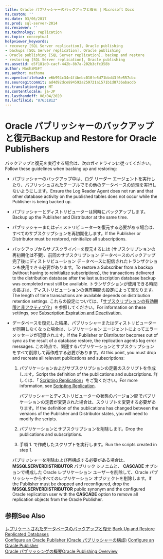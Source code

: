 ```yaml
---
title: Oracle パブリッシャーのバックアップと復元 | Microsoft Docs
ms.custom: ''
ms.date: 03/06/2017
ms.prod: sql-server-2014
ms.reviewer: ''
ms.technology: replication
ms.topic: conceptual
helpviewer_keywords:
- recovery [SQL Server replication], Oracle publishing
- backups [SQL Server replication], Oracle publishing
- Oracle publishing [SQL Server replication], backup and restore
- restoring [SQL Server replication], Oracle publishing
ms.assetid: e5f181d0-cacf-442b-8b7a-202b3cfc358b
author: MashaMSFT
ms.author: mathoma
ms.openlocfilehash: e6b994c34e4f4bebc010fe6d71bbd43f6e557cbc
ms.sourcegitcommit: ad4d92dce894592a259721a1571b1d8736abacdb
ms.translationtype: MT
ms.contentlocale: ja-JP
ms.lasthandoff: 08/04/2020
ms.locfileid: "87631812"
---
```

# <a name="backup-and-restore-for-oracle-publishers"></a><span data-ttu-id="761e1-102">Oracle パブリッシャーのバックアップと復元</span><span class="sxs-lookup"><span data-stu-id="761e1-102">Backup and Restore for Oracle Publishers</span></span>
  <span data-ttu-id="761e1-103">バックアップと復元を実行する場合は、次のガイドラインに従ってください。</span><span class="sxs-lookup"><span data-stu-id="761e1-103">Follow these guidelines when backing up and restoring:</span></span>  
  
-   <span data-ttu-id="761e1-104">パブリッシャーのバックアップ中は、ログ リーダー エージェントを実行したり、パブリッシュされたテーブルでその他のデータベースの処理を実行しないようにします。</span><span class="sxs-lookup"><span data-stu-id="761e1-104">Ensure the Log Reader Agent does not run and that other database activity on the published tables does not occur while the Publisher is being backed up.</span></span>  
  
-   <span data-ttu-id="761e1-105">パブリッシャーとディストリビューターは同時にバックアップします。</span><span class="sxs-lookup"><span data-stu-id="761e1-105">Backup up the Publisher and Distributor at the same time.</span></span>  
  
-   <span data-ttu-id="761e1-106">パブリッシャーまたはディストリビューターを復元する必要がある場合は、すべてのサブスクリプションを再初期化します。</span><span class="sxs-lookup"><span data-stu-id="761e1-106">If the Publisher or Distributor must be restored, reinitialize all subscriptions.</span></span>  
  
-   <span data-ttu-id="761e1-107">バックアップからサブスクライバーを復元するには (サブスクリプションの再初期化は不要)、前回のサブスクリプション データベースのバックアップ完了後にディストリビューション データベースに配信されたトランザクションも使用できる必要があります。</span><span class="sxs-lookup"><span data-stu-id="761e1-107">To restore a Subscriber from a backup (without having to reinitialize subscriptions), the transactions delivered to the distribution database after the last subscription database backup was completed must still be available.</span></span> <span data-ttu-id="761e1-108">トランザクションが使用できる時間の長さは、ディストリビューションの保有期間の設定によって異なります。</span><span class="sxs-lookup"><span data-stu-id="761e1-108">The length of time transactions are available depends on distribution retention settings.</span></span> <span data-ttu-id="761e1-109">これらの設定については、「[サブスクリプションの有効期限と非アクティブ化](../subscription-expiration-and-deactivation.md)」を参照してください。</span><span class="sxs-lookup"><span data-stu-id="761e1-109">For information on these settings, see [Subscription Expiration and Deactivation](../subscription-expiration-and-deactivation.md).</span></span>  
  
-   <span data-ttu-id="761e1-110">データベースを復元した結果、パブリッシャーまたはディストリビューターが同期しなくなった場合は、レプリケーション エージェントによってエラー メッセージが記録されます。</span><span class="sxs-lookup"><span data-stu-id="761e1-110">If the Publisher or Distributor becomes out of sync as the result of a database restore, the replication agents log error messages.</span></span> <span data-ttu-id="761e1-111">この時点で、関連するパブリケーションとサブスクリプションをすべて削除して再作成する必要があります。</span><span class="sxs-lookup"><span data-stu-id="761e1-111">At this point, you must drop and recreate all relevant publications and subscriptions:</span></span>  
  
    1.  <span data-ttu-id="761e1-112">パブリケーションおよびサブスクリプションの定義のスクリプトを作成します。</span><span class="sxs-lookup"><span data-stu-id="761e1-112">Script the definition of the publications and subscriptions.</span></span> <span data-ttu-id="761e1-113">詳しくは、「 [Scripting Replication](../scripting-replication.md)」をご覧ください。</span><span class="sxs-lookup"><span data-stu-id="761e1-113">For more information, see [Scripting Replication](../scripting-replication.md).</span></span>  
  
         <span data-ttu-id="761e1-114">パブリッシャーとディストリビューターの状態のバージョン間でパブリケーションの定義が変更された場合は、スクリプトを変更する必要があります。</span><span class="sxs-lookup"><span data-stu-id="761e1-114">If the definition of the publications has changed between the versions of the Publisher and Distributor states, you will need to modify the scripts.</span></span>  
  
    2.  <span data-ttu-id="761e1-115">パブリケーションとサブスクリプションを削除します。</span><span class="sxs-lookup"><span data-stu-id="761e1-115">Drop the publications and subscriptions.</span></span>  
  
    3.  <span data-ttu-id="761e1-116">手順 1. で作成したスクリプトを実行します。</span><span class="sxs-lookup"><span data-stu-id="761e1-116">Run the scripts created in step 1.</span></span>  
  
     <span data-ttu-id="761e1-117">パブリッシャーを削除および再構成する必要がある場合は、 **MSSQLSERVERDISTRIBUTOR** パブリック シノニムと、 **CASCADE** オプションで構成した Oracle レプリケーション ユーザーを削除して、Oracle パブリッシャーからすべてのレプリケーション オブジェクトを削除します。</span><span class="sxs-lookup"><span data-stu-id="761e1-117">If the Publisher must be dropped and reconfigured, drop the **MSSQLSERVERDISTRIBUTOR** public synonym and the configured Oracle replication user with the **CASCADE** option to remove all replication objects from the Oracle Publisher.</span></span>  
  
## <a name="see-also"></a><span data-ttu-id="761e1-118">参照</span><span class="sxs-lookup"><span data-stu-id="761e1-118">See Also</span></span>  
 <span data-ttu-id="761e1-119">[レプリケートされたデータベースのバックアップと復元](../administration/back-up-and-restore-replicated-databases.md) </span><span class="sxs-lookup"><span data-stu-id="761e1-119">[Back Up and Restore Replicated Databases](../administration/back-up-and-restore-replicated-databases.md) </span></span>  
 <span data-ttu-id="761e1-120">[Configure an Oracle Publisher (Oracle パブリッシャーの構成)](configure-an-oracle-publisher.md) </span><span class="sxs-lookup"><span data-stu-id="761e1-120">[Configure an Oracle Publisher](configure-an-oracle-publisher.md) </span></span>  
 [<span data-ttu-id="761e1-121">Oracle パブリッシングの概要</span><span class="sxs-lookup"><span data-stu-id="761e1-121">Oracle Publishing Overview</span></span>](oracle-publishing-overview.md)  
  
  
